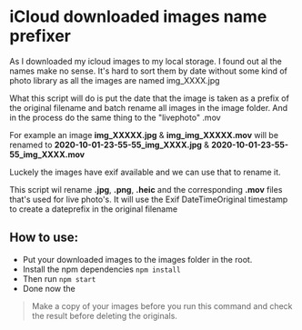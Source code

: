 # iCloud downloaded images name prefixer

As I downloaded my icloud images to my local storage. I found out al the names make no sense. It's hard to sort them by date without some kind of photo library as all the images are named img_XXXX.jpg

What this script will do is put the date that the image is taken as a prefix of the original filename and batch rename all images in the image folder. And in the process do the same thing to the "livephoto" .mov

For example an image **img_XXXXX.jpg** & **img_img_XXXXX.mov** will be renamed to **2020-10-01-23-55-55_img_XXXX.jpg** & **2020-10-01-23-55-55_img_XXXX.mov**

Luckely the images have exif available and we can use that to rename it.

This script wil rename **.jpg**, **.png**, **.heic** and the corresponding **.mov** files that's used for live photo's. It will use the Exif DateTimeOriginal timestamp to create a dateprefix in the original filename

## How to use:

- Put your downloaded images to the images folder in the root.
- Install the npm dependencies `npm install`
- Then run `npm start`
- Done now the

> Make a copy of your images before you run this command and check the result before deleting the originals.
